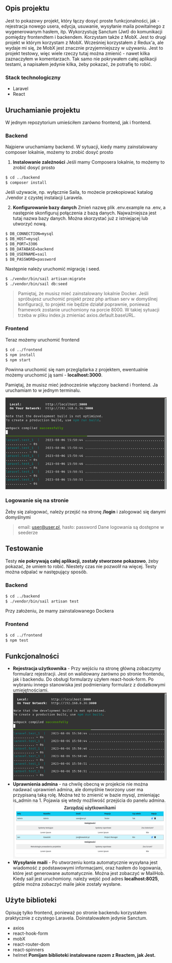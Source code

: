 ## Opis projektu

Jest to pokazowy projekt, który łączy dosyć proste funkcjonalności, jak - rejestracja nowego usera, edycja, usuwanie, wysyłanie maila powitalnego z wygenerowanym hasłem, itp. Wykorzystuję Sanctum (Jwt) do komunikacji pomiędzy frontendtem i backendem. Korzystam także z MobX. Jest to drugi projekt w którym korzystam z MobX. Wcześniej korzystałem z Redux'a, ale wydaje mi się, że MobX jest znacznie przyjemniejszzy w używaniu.
Jest to projekt testowy, więc wiele rzeczy tutaj można zmienić - nawet kilka zaznaczyłem w komentarzach. Tak samo nie pokrywałem całej aplikacji testami, a napisałem jedynie kilka, żeby pokazać, że potrafię to robić.

### Stack technologiczny

- Laravel
- React

## Uruchamianie projektu

W jednym repozytorium umieściłem zarówno frontend, jak i frontend.

### Backend

Najpierw uruchamiamy backend. W sytuacji, kiedy mamy zainstalowany composer lokalnie, możemy to zrobić dosyć prosto

1. **Instalowanie zależności**
   Jeśli mamy Composera lokalnie, to możemy to zrobić dosyć prosto

```
$ cd ../backend
$ composer install
```

Jeśli używacie, np. wyłącznie Saila, to możecie przekopiować katalog ./vendor z czystej instalacji Laravela.

2. **Konfigurowanie bazy danych**
   Zmień nazwę plik .env.example na .env, a następnie skonfiguruj połączenia z bazą danych. Najważniejsza jest tutaj nazwa bazy danych. Można skorzystać już z istniejącej lub utworzyć nową.

```
$ DB_CONNECTION=mysql
$ DB_HOST=mysql
$ DB_PORT=3306
$ DB_DATABASE=backend
$ DB_USERNAME=sail
$ DB_PASSWORD=password
```

Następnie należy uruchomić migrację i seed.

```
$ ./vendor/bin/sail artisan:migrate
$ ./vendor/bin/sail db:seed
```

> Pamiętaj, że musisz mieć zainstalowany lokalnie Docker. Jeśli spróbujesz uruchomić projekt przez php artisan serv w domyślnej konfiguracji, to projekt nie będzie działał poprawnie, ponieważ framework zostanie uruchomiony na porcie 8000. W takiej sytuacji trzeba w pliku index.js zmieniać axios.default.baseURL.

### Frontend

Teraz możemy uruchomić frontend

```
$ cd ../frontend
$ npm install
$ npm start
```

Powinna uruchomić się nam przeglądarka z projektem, ewentualnie możemy uruchomić ją sami - **localhost:3000**.

Pamiętaj, że musisz mieć jednocześnie włączony backend i frontend. Ja uruchamiam to w jednym terminalu.

![Running project](./images/running-project.jpg)

### Logowanie się na stronie

Żeby się zalogować, należy przejść na stronę **/login** i zalogować się danymi domyślnymi

> email: user@user.pl, hasło: password
> Dane logowania są dostępne w seederze

## Testowanie

Testy **nie pokrywają całej aplikacji, zostały stworzone pokazowo**, żeby pokazać, że umiem to robić. Niestety czas nie pozwolił na więcej. Testy można odpalać w następujący sposób.

### Backend

```
$ cd ../backend
$ ./vendor/bin/sail artisan test
```

Przy założeniu, że mamy zainstalowanego Dockera

### Frontend

```
$ cd ../frontend
$ npm test
```

## Funkcjonalności

- **Rejestracja użytkownika** - Przy wejściu na stronę główną zobaczymy formularz rejestracji. Jest on walidowany zarówno po stronie frontendu, jak i backendu. Do obsługi formularzy użyłem react-hook-form. Po wybraniu innego stanowiska jest podmieniany formularz z dodatkowymi umiejętnościami.
  ![Form Validation](./images/form-validation.jpg)
- **Uprawnienia admina** - na chwilę obecną w projekcie nie można nadawać uprawnień admina, ale domyślnie tworzony user ma przypisaną taką rolę. Można też to zmienić w bazie mysql, zmieniając is_admin na 1. Pojawia się wtedy możliwość przejścia do panelu admina.
  ![Manage users](./images/manage-users.jpg)
- **Wysyłanie maili** - Po utworzeniu konta automatycznie wysyłana jest wiadomość z podstawowymi informacjami, oraz hasłem do logowania, które jest generowane automatycznie. Można jest zobaczyć w MailHob. Kiedy sail jest uruchomiony. należy wejść pod adres **localhost:8025**, gdzie można zobaczyć maile jakie zostały wysłane.

## Użyte biblioteki

Opisuję tylko frontend, ponieważ po stronie backendu korzystałem praktycznie z czystego Laravela. Doinstalowałem jedynie Sanctum.

- axios
- react-hook-form
- mobX
- react-router-dom
- react-spinners
- helmet
  **Pomijam biblioteki instalowane razem z Reactem, jak Jest.**
